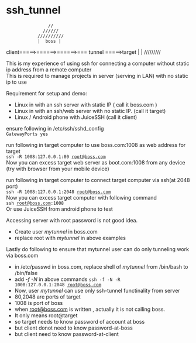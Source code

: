 # ssh_tunnel
                    //
                  //////
                //////////
                |  boss |
client=====>======>======>=== tunnel =====>target
                |       |
                /////////
                
This is my experience of using ssh for connecting a computer without static ip address from a remote computer\
This is required to manage projects in server (serving in LAN) with no static ip to use

Requirement for setup and demo:
- Linux in with an ssh server with static IP ( call it boss.com )
- Linux in with an ssh/web server with no static IP. (call it target)
- Linux / Android phone with JuiceSSH (call it client)

ensure following in /etc/ssh/sshd_config\
<code>GatewayPorts yes</code>

run following in target computer to use boss.com:1008 as web address for target \
<code>ssh -R 1008:127.0.0.1:80 root@boss.com</code>\
Now you can excess target web server as boot.com:1008 from any device (try with browser from your mobile device)

run following in target computer to connect target computer via ssh(at 2048 port)\
<code>ssh -R 1008:127.0.0.1:2048 root@boss.com</code>\
Now you can excess target computer with following command\
<code>ssh root@boss.com:1008</code>\
Or use JuiceSSH from android phone to test

Accessing server with root password is not good idea.
- Create user *mytunnel* in boss.com
- replace root with *mytunnel* in above examples

Lastly do following to ensure that mytunnel user can do only tunneling work via boss.com
- in /etc/passwd in boss.com, replace shell of *mytunnel* from /bin/bash to /bin/false
- add *-f -N* in above commands
<code>ssh -f -N -R 1008:127.0.0.1:2048 root@boss.com</code>
- Now, user *mytunnel* can use only ssh-tunnel functinality from server
- 80,2048 are ports of target
- 1008 is port of boss
- when root@boss.com is written , actually it is not calling boss.
- It only means root@target
- so target needs to know password of account at boss
- but client donot need to know password-at-boss
- but client need to know password-at-client
